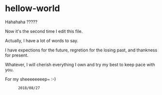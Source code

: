 # hellow-world
Hahahaha
?????


Now it's the second time I edit this file.

Actually, I have a lot of words to say.

I have expections for the future, regretion for the losing past, and thankness for present.

Whatever, I will cherish everything I own and try my best to keep pace with you.

For my sheeeeeeeep~  :-)

          2018/08/27
          

